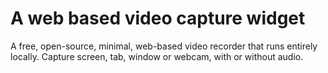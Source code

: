 # A web based video capture widget
A free, open-source, minimal, web-based video recorder that runs entirely locally. Capture screen, tab, window or webcam, with or without audio.
